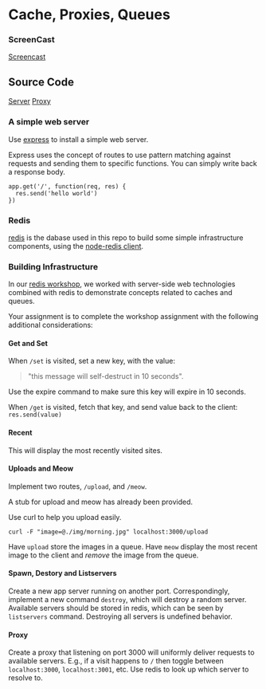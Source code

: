 Cache, Proxies, Queues
=========================
### ScreenCast
[Screencast](https://www.youtube.com/watch?v=n0IG0JFA4hk)

## Source Code
[Server](/main.js)
[Proxy](/proxy-server.js)

### A simple web server

Use [express](http://expressjs.com/) to install a simple web server.

Express uses the concept of routes to use pattern matching against requests and sending them to specific functions.  You can simply write back a response body.

	app.get('/', function(req, res) {
	  res.send('hello world')
	})

### Redis

[redis](http://redis.io/) is the dabase used in this repo to build some simple infrastructure components, using the [node-redis client](https://github.com/mranney/node_redis).


### Building Infrastructure

In our [redis workshop](https://github.com/CSC-DevOps/Queues), we worked with server-side web technologies combined with redis to demonstrate concepts related to caches and queues.

Your assignment is to complete the workshop assignment with the following additional considerations:

#### Get and Set

When `/set` is visited, set a new key, with the value:
> "this message will self-destruct in 10 seconds".

Use the expire command to make sure this key will expire in 10 seconds.

When `/get` is visited, fetch that key, and send value back to the client: `res.send(value)` 

#### Recent 

This will display the most recently visited sites.

#### Uploads and Meow

Implement two routes, `/upload`, and `/meow`.
 
A stub for upload and meow has already been provided.

Use curl to help you upload easily.

	curl -F "image=@./img/morning.jpg" localhost:3000/upload

Have `upload` store the images in a queue.  Have `meow` display the most recent image to the client and *remove* the image from the queue. 

#### Spawn, Destory and Listservers
Create a new app server running on another port. Correspondingly, implement a new command `destroy`, which will destroy a random server. Available servers should be stored in redis, which can be seen by `listservers` command. Destroying all servers is undefined behavior.

#### Proxy
Create a proxy that listening on port 3000 will uniformly deliver requests to available servers. E.g., if a visit happens to `/` then toggle between `localhost:3000`, `localhost:3001`, etc.  Use redis to look up which server to resolve to.
